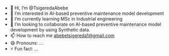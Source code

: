 - 👋 Hi, I’m @TsigeredaAbebe
- 👀 I’m interested in AI-based preventive maintenance model development
- 🌱 I’m currently learning MSc in Industrial engineering
- 💞️ I’m looking to collaborate on AI-based preventive maintenance model development by using Synthetic data.
- 📫 How to reach me abebetsigereda1@gmail.com
- 😄 Pronouns: ...
- ⚡ Fun fact: ...

<!---
TsigeredaAbebe/TsigeredaAbebe is a ✨ special ✨ repository because its `README.md` (this file) appears on your GitHub profile.
You can click the Preview link to take a look at your changes.
--->
